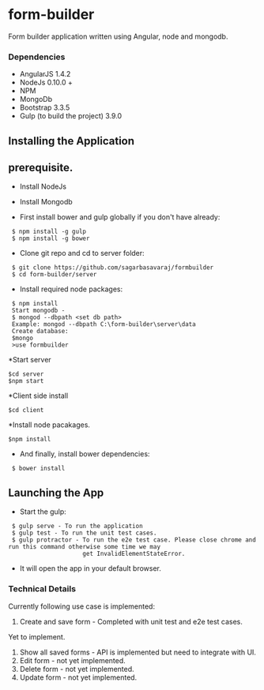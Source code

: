 form-builder
======================

Form builder application written using Angular, node and mongodb.

### Dependencies

* AngularJS 1.4.2
* NodeJs 0.10.0 +
* NPM
* MongoDb
* Bootstrap 3.3.5
* Gulp (to build the project) 3.9.0

## Installing the Application

## prerequisite.
* Install NodeJs
* Install Mongodb

* First install bower and gulp globally if you don't have already:
 ```
  $ npm install -g gulp
  $ npm install -g bower 
 ```

* Clone git repo and cd to server folder: 
 ``` 
  $ git clone https://github.com/sagarbasavaraj/formbuilder
  $ cd form-builder/server
 ```
  
* Install required node packages: 
 ``` 
  $ npm install 
  Start mongodb - 
  $ mongod --dbpath <set db path>
  Example: mongod --dbpath C:\form-builder\server\data
  Create database:
  $mongo
  >use formbuilder
 ``` 
  *Start server
  ```
  $cd server
  $npm start
  ``` 
 
 *Client side install
 ```
 $cd client
 ```
 *Install node pacakages.
  ```
  $npm install
  ```
* And finally, install bower dependencies: 
 ``` 
  $ bower install 
 ``` 
 
## Launching the App

* Start the gulp: 
 ```
  $ gulp serve - To run the application
  $ gulp test - To run the unit test cases.
  $ gulp protractor - To run the e2e test case. Please close chrome and run this command otherwise some time we may 
                      get InvalidElementStateError.
 ```
 
* It will open the app in your default browser. 

### Technical Details

Currently following use case is implemented:
1. Create and save form -  Completed with unit test and e2e test cases.

Yet to implement.
1. Show all saved forms - API is implemented but need to integrate with UI.
2. Edit form - not yet implemented.
3. Delete form - not yet implemented.
4. Update form - not yet implemented.

